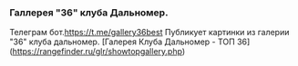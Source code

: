 ### Галлерея "36" клуба Дальномер.
Телеграм бот.https://t.me/gallery36best
Публикует картинки из галерии "36" клуба дальномер.
[Галерея Клуба Дальномер - ТОП 36] (https://rangefinder.ru/glr/showtopgallery.php)
